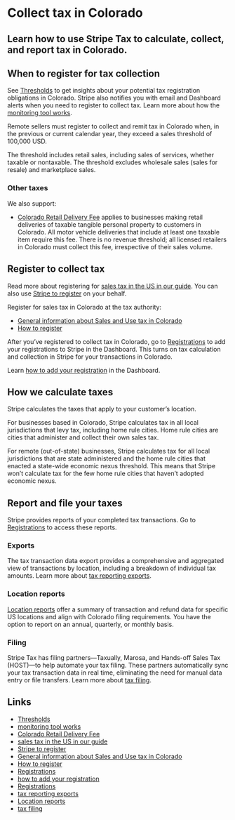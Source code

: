 # Collect tax in Colorado

## Learn how to use Stripe Tax to calculate, collect, and report tax in Colorado.

## When to register for tax collection

See [Thresholds](https://dashboard.stripe.com/tax/thresholds) to get insights
about your potential tax registration obligations in Colorado. Stripe also
notifies you with email and Dashboard alerts when you need to register to
collect tax. Learn more about how the [monitoring tool
works](https://docs.stripe.com/tax/monitoring).

Remote sellers must register to collect and remit tax in Colorado when, in the
previous or current calendar year, they exceed a sales threshold of 100,000 USD.

The threshold includes retail sales, including sales of services, whether
taxable or nontaxable. The threshold excludes wholesale sales (sales for resale)
and marketplace sales.

### Other taxes

We also support:

- [Colorado Retail Delivery Fee](https://tax.colorado.gov/retail-delivery-fee)
applies to businesses making retail deliveries of taxable tangible personal
property to customers in Colorado. All motor vehicle deliveries that include at
least one taxable item require this fee. There is no revenue threshold; all
licensed retailers in Colorado must collect this fee, irrespective of their
sales volume.

## Register to collect tax

Read more about registering for [sales tax in the US in our
guide](https://stripe.com/guides/sales-tax-registration-process-us). You can
also use [Stripe to
register](https://docs.stripe.com/tax/use-stripe-to-register) on your behalf.

Register for sales tax in Colorado at the tax authority:

- [General information about Sales and Use tax in
Colorado](https://tax.colorado.gov/sales-use-tax)
- [How to
register](https://tax.colorado.gov/how-to-apply-for-a-colorado-sales-tax-license)

After you’ve registered to collect tax in Colorado, go to
[Registrations](https://dashboard.stripe.com/tax/registrations?location=us-co)
to add your registrations to Stripe in the Dashboard. This turns on tax
calculation and collection in Stripe for your transactions in Colorado.

Learn [how to add your
registration](https://docs.stripe.com/tax/registering#track-your-registrations-in-the-tax-dashboard)
in the Dashboard.

## How we calculate taxes

Stripe calculates the taxes that apply to your customer’s location.

For businesses based in Colorado, Stripe calculates tax in all local
jurisdictions that levy tax, including home rule cities. Home rule cities are
cities that administer and collect their own sales tax.

For remote (out-of-state) businesses, Stripe calculates tax for all local
jurisdictions that are state administered and the home rule cities that enacted
a state-wide economic nexus threshold. This means that Stripe won’t calculate
tax for the few home rule cities that haven’t adopted economic nexus.

## Report and file your taxes

Stripe provides reports of your completed tax transactions. Go to
[Registrations](https://dashboard.stripe.com/tax/registrations) to access these
reports.

### Exports

The tax transaction data export provides a comprehensive and aggregated view of
transactions by location, including a breakdown of individual tax amounts. Learn
more about [tax reporting exports](https://docs.stripe.com/tax/reports#exports).

### Location reports

[Location reports](https://docs.stripe.com/tax/reports#us-location-reports)
offer a summary of transaction and refund data for specific US locations and
align with Colorado filing requirements. You have the option to report on an
annual, quarterly, or monthly basis.

### Filing

Stripe Tax has filing partners—Taxually, Marosa, and Hands-off Sales Tax
(HOST)—to help automate your tax filing. These partners automatically sync your
tax transaction data in real time, eliminating the need for manual data entry or
file transfers. Learn more about [tax
filing](https://docs.stripe.com/tax/filing).

## Links

- [Thresholds](https://dashboard.stripe.com/tax/thresholds)
- [monitoring tool works](https://docs.stripe.com/tax/monitoring)
- [Colorado Retail Delivery Fee](https://tax.colorado.gov/retail-delivery-fee)
- [sales tax in the US in our
guide](https://stripe.com/guides/sales-tax-registration-process-us)
- [Stripe to register](https://docs.stripe.com/tax/use-stripe-to-register)
- [General information about Sales and Use tax in
Colorado](https://tax.colorado.gov/sales-use-tax)
- [How to
register](https://tax.colorado.gov/how-to-apply-for-a-colorado-sales-tax-license)
- [Registrations](https://dashboard.stripe.com/tax/registrations?location=us-co)
- [how to add your
registration](https://docs.stripe.com/tax/registering#track-your-registrations-in-the-tax-dashboard)
- [Registrations](https://dashboard.stripe.com/tax/registrations)
- [tax reporting exports](https://docs.stripe.com/tax/reports#exports)
- [Location reports](https://docs.stripe.com/tax/reports#us-location-reports)
- [tax filing](https://docs.stripe.com/tax/filing)
